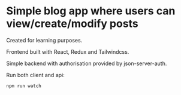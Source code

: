 # Simple blog app where users can view/create/modify posts

Created for learning purposes.

Frontend built with React, Redux and Tailwindcss.

Simple backend with authorisation provided by json-server-auth.

Run both client and api:

```npm run watch```
